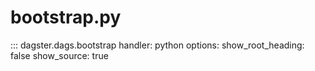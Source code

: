 # bootstrap.py

::: dagster.dags.bootstrap
    handler: python
    options:
      show_root_heading: false
      show_source: true

